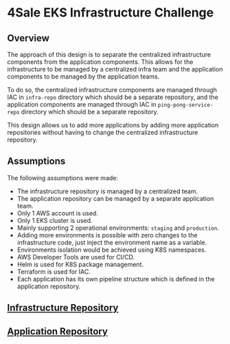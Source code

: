# 4Sale EKS Infrastructure Challenge

## Overview
The approach of this design is to separate the centralized infrastructure components from the application components. This allows for the infrastructure to be managed by a centralized infra team and the application components to be managed by the application teams.

To do so, the centralized infrastructure components are managed through IAC in `infra-repo` directory which should be a separate repository, and the application components are managed through IAC in `ping-pong-service-repo` directory which should be a separate repository.

This design allows us to add more applications by adding more application repositories without having to change the centralized infrastructure repository.

## Assumptions
The following assumptions were made:
- The infrastructure repository is managed by a centralized team.
- The application repository can be managed by a separate application team.
- Only 1 AWS account is used.
- Only 1 EKS cluster is used.
- Mainly supporting 2 operational environments: `staging` and `production`.
- Adding more environments is possible with zero changes to the infrastructure code, just inject the environment name as a variable.
- Environments isolation would be achieved using K8S namespaces.
- AWS Developer Tools are used for CI/CD.
- Helm is used for K8S package management.
- Terraform is used for IAC.
- Each application has its own pipeline structure which is defined in the application repository.


## [Infrastructure Repository](./infra-repo)
## [Application Repository](./ping-pong-service-repo)